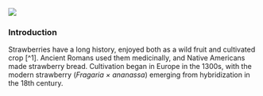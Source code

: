 <a href="https://www.juncture-digital.org"><img src="https://juncture-digital.github.io/juncture/static/images/ve-button.png"></a>

<param ve-config 
title="Strawberry"    
source-image="link"   
banner="https://upload.wikimedia.org/wikipedia/commons/0/08/Renoir_-_Strawberries%2C_c._1905.jpg" 
height=100
author="Elizabeth Mirabal"
layout="vertical">

### Introduction
Strawberries have a long history, enjoyed both as a wild fruit and cultivated crop [^1]. Ancient Romans used them medicinally, and Native Americans made strawberry bread. Cultivation began in Europe in the 1300s, with the modern strawberry (*Fragaria × ananassa*) emerging from hybridization in the 18th century.
<param ve-map prefer-geojson
	   center="42.14,-95.11"
	   zoom="3.61"
	   caption= "This is a map of US that shows native range of wild strawberry">
	   
<param ve-map-layer geojson
	   url="https://raw.githubusercontent.com/MirabalElizabeth/plant-humanities-summer-program/refs/heads/main/section-four/map.json"
	   show-labels
	   stroke-width="0">
<param ve-map-marker
url="wc:Fragaria_virginiana_%28wild_strawberry%29_%28Great_Smoky_Mountains%2C_Tennessee%2C_USA%29_1_%2836641037730%29.jpg"
	   coords="45.233,-68.993"
	   circle="true">
	   



	   





